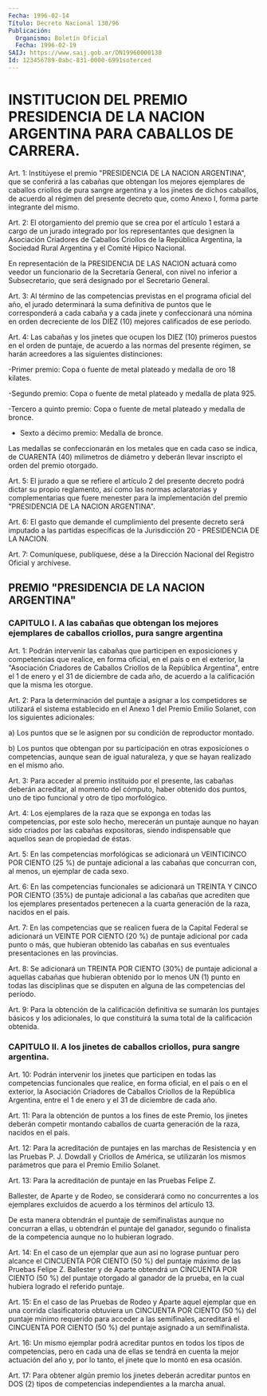 ```yaml
---
Fecha: 1996-02-14
Título: Decreto Nacional 138/96
Publicación:
  Organismo: Boletín Oficial
  Fecha: 1996-02-19
SAIJ: https://www.saij.gob.ar/DN19960000138
Id: 123456789-0abc-831-0000-6991soterced
---
```

# INSTITUCION DEL PREMIO PRESIDENCIA DE LA NACION ARGENTINA PARA CABALLOS DE CARRERA.

<a id="1"></a>
Art. 1:  Institúyese  el  premio  "PRESIDENCIA  DE LA NACION ARGENTINA", que se conferirá a las cabañas que obtengan los mejores ejemplares de caballos criollos de pura sangre argentina  y  a  los jinetes  de  dichos  caballos,  de  acuerdo al régimen del presente decreto  que,  como  Anexo  I,  forma parte  integrante  del  mismo.

<a id="2"></a>
Art. 2: El otorgamiento del premio  que  se crea por el artículo 1 estará  a cargo de un jurado integrado por los  representantes  que designen  la  Asociación  Criadores  de  Caballos  Criollos  de  la República Argentina, la Sociedad Rural Argentina y el Comité Hípico Nacional.

En  representación  de  la  PRESIDENCIA  DE LAS NACION actuará como veedor  un  funcionario  de  la Secretaría General,  con  nivel  no inferior a Subsecretario, que  será  designado  por  el  Secretario General.

<a id="3"></a>
Art.  3:  Al término de las competencias previstas en el programa oficial del año, el jurado determinará la suma definitiva de puntos que le corresponderá  a cada cabaña y a cada jinete y confeccionará una nómina en orden decreciente de los DIEZ (10) mejores calificados de ese período.

<a id="4"></a>
Art.  4: Las cabañas y  los  jinetes  que  ocupen  los  DIEZ  (10) primeros  puestos  en  el orden de puntaje, de acuerdo a las normas del  presente  régimen,  se   harán  acreedores  a  las  siguientes distinciones:

-Primer premio: Copa o fuente de metal plateado y medalla de oro 18 kilates.

-Segundo premio: Copa o fuente de metal plateado y medalla de plata 925.

-Tercero a quinto premio: Copa  o  fuente  de  metal  plateado  y medalla de bronce.

- Sexto a décimo premio: Medalla de bronce.

Las  medallas  se confeccionarán en los metales que en cada caso se indica, de CUARENTA  (40)  milímetros  de diámetro y deberán llevar inscripto el orden del premio otorgado.

<a id="5"></a>
Art.  5: El jurado a que se refiere el artículo  2  del  presente decreto podrá  dictar  su  propio  reglamento,  así como las normas aclaratorias  y  complementarias  que  fuere  menester    para   la implementación  del  premio  "PRESIDENCIA  DE  LA NACION ARGENTINA".

<a id="6"></a>
Art. 6: El gasto que demande el cumplimiento del  presente decreto será  imputado a las partidas específicas de la Jurisdicción  20  - PRESIDENCIA DE LA NACION.

<a id="7"></a>
Art. 7: Comuníquese, publíquese, dése a la Dirección Nacional del Registro   Oficial  y  archívese.

## PREMIO "PRESIDENCIA DE LA NACION ARGENTINA"

### CAPITULO I. A las cabañas que obtengan los mejores ejemplares de caballos criollos, pura sangre argentina

<a id="1"></a>
Art. 1:          Podrán intervenir las cabañas que participen en exposiciones  y  competencias  que realice, en forma oficial, en el país  o  en  el  exterior,  la "Asociación  Criadores  de  Caballos Criollos de la República Argentina", entre el 1 de enero y el 31 de diciembre de cada año, de acuerdo  a  la  calificación que la misma les otorgue.

<a id="2"></a>
Art. 2: Para la determinación del puntaje a asignar a los competidores se utilizará el sistema establecido en  el Anexo 1 del Premio Emilio Solanet, con los siguientes adicionales:

a)  Los  puntos que se le asignen por su condición  de  reproductor montado.

b) Los puntos que obtengan por su participación en otras exposiciones o competencias, aunque sean de igual naturaleza, y que se hayan realizado en el mismo año.

<a id="3"></a>
Art. 3: Para acceder al premio instituido por el presente, las cabañas deberán acreditar, al momento del cómputo, haber obtenido dos puntos, uno de tipo funcional y otro de tipo morfológico.

<a id="4"></a>
Art. 4: Los ejemplares de la raza que se exponga en todas las competencias,  por  este  solo  hecho, merecerán un puntaje aunque no hayan sido criados por las cabañas expositoras, siendo indispensable que aquellos sean de propiedad de éstas.

<a id="5"></a>
Art. 5: En las competencias morfológicas se adicionará un VEINTICINCO POR CIENTO (25 %) de puntaje  adicional  a  las  cabañas  que concurran con, al menos, un ejemplar de cada sexo.

<a id="6"></a>
Art. 6: En las competencias funcionales se adicionará un TREINTA Y CINCO  POR  CIENTO  (35%)  de puntaje adicional a las cabañas que acrediten que los ejemplares presentados  pertenecen  a  la  cuarta generación de la raza, nacidos en el país.

<a id="7"></a>
Art. 7: En las competencias que se realicen fuera de la Capital Federal  se  adicionará  un  VEINTE  POR  CIENTO  (20  %) de puntaje adicional  por cada punto o más, que hubieran obtenido las  cabañas en sus eventuales presentaciones en las provincias.

<a id="8"></a>
Art. 8: Se adicionará un TREINTA POR CIENTO (30%) de puntaje adicional a aquellas cabañas que hubieran obtenido por lo menos UN (1) punto en todas  las  disciplinas  que  se disputen en alguna de las competencias del período.

<a id="9"></a>
Art. 9: Para la obtención de la calificación definitiva se sumarán los puntajes básicos y los adicionales,  lo  que  constituirá  la suma total de la calificación obtenida.

### CAPITULO  II. A  los  jinetes de caballos criollos, pura sangre argentina.

<a id="10"></a>
Art. 10: Podrán intervenir los jinetes que participen en todas las competencias funcionales  que  realice, en forma oficial, en el país o en el exterior, la Asociación Criadores de Caballos Criollos de la República Argentina, entre el 1 de enero y el 31 de diciembre de cada año.

<a id="11"></a>
Art. 11: Para la obtención de puntos a los fines de este Premio, los jinetes deberán competir montando caballos de cuarta generación de la raza, nacidos en el país.

<a id="12"></a>
Art. 12:     Para la acreditación de puntajes en las marchas de Resistencia y en las Pruebas P. J. Dowdall  y  Criollos  de  América, se utilizarán los mismos parámetros que para el Premio Emilio  Solanet.

<a id="13"></a>
Art. 13: Para la acreditación de puntaje en las Pruebas Felipe Z.

Ballester,  de  Aparte  y  de  Rodeo,  se  considerará  como  no concurrentes  a  los ejemplares excluidos de acuerdo a los términos del artículo 13.

De esta manera obtendrán  el  puntaje  de  semifinalistas aunque no concurran a ellas, u obtendrán el puntaje del  ganador,  segundo  o finalista    de  la  competencia  aunque  no  lo  hubieran  logrado.

<a id="14"></a>
Art. 14: En el caso de un ejemplar que aun así no lograse puntuar pero alcance el CINCUENTA POR CIENTO (50 %) del puntaje máximo de las Pruebas Felipe  Z.  Ballester y de Aparte obtendrá un CINCUENTA POR CIENTO (50 %) del puntaje  otorgado al ganador de la prueba, en la cual hubiera logrado el referido puntaje.

<a id="15"></a>
Art. 15: En el caso de las Pruebas de Rodeo y Aparte aquel ejemplar que en una corrida clasificatoria obtuviera un CINCUENTA POR CIENTO (50 %) del puntaje mínimo  requerido  para  acceder  a  las semifinales, acreditará el CINCUENTA POR CIENTO (50 %) del puntaje asignado a un semifinalista.

<a id="16"></a>
Art. 16: Un mismo ejemplar podrá acreditar puntos en todos los tipos de competencias, pero en cada una de ellas se tendrá en cuenta la mejor actuación  del año y, por lo tanto, el jinete que lo montó en esa ocasión.

<a id="17"></a>
Art. 17: Para obtener algún premio los jinetes deberán acreditar puntos en  DOS (2) tipos de competencias independientes a la marcha anual.